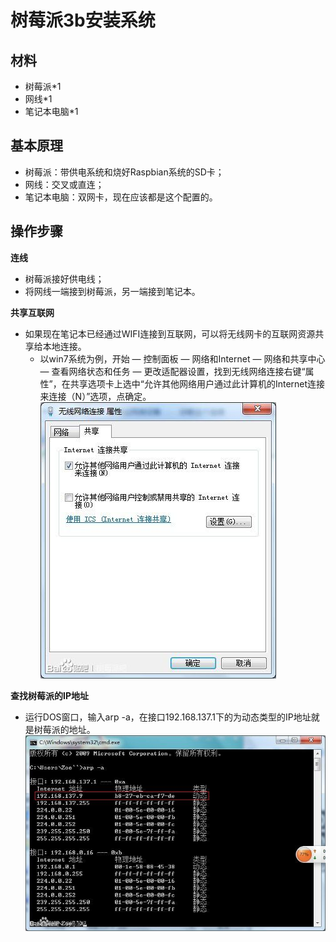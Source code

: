 树莓派3b安装系统
=========

材料
--

 - 树莓派*1
 - 网线*1
 - 笔记本电脑*1

基本原理
--

 - 树莓派：带供电系统和烧好Raspbian系统的SD卡；
 - 网线：交叉或直连；
 - 笔记本电脑：双网卡，现在应该都是这个配置的。

操作步骤
--

**连线**

 - 树莓派接好供电线； 
 - 将网线一端接到树莓派，另一端接到笔记本。

**共享互联网**

 - 如果现在笔记本已经通过WIFI连接到互联网，可以将无线网卡的互联网资源共享给本地连接。
     - 以win7系统为例，开始 — 控制面板 — 网络和Internet — 网络和共享中心 — 查看网络状态和任务 — 更改适配器设置，找到无线网络连接右键“属性”，在共享选项卡上选中“允许其他网络用户通过此计算机的Internet连接来连接（N）”选项，点确定。                                              
     ![network setup][1]

**查找树莓派的IP地址**

 - 运行DOS窗口，输入arp -a，在接口192.168.137.1下的为动态类型的IP地址就是树莓派的地址。
 ![IP][2]


  [1]: https://raw.githubusercontent.com/catonisland/MarkDownNote/master/Pic/RASP1.jpg
  [2]: https://raw.githubusercontent.com/catonisland/MarkDownNote/master/Pic/RASP2.jpg